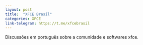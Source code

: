 ```yaml
---
layout: post
title:  "XFCE Brasil"
categories: XFCE
link-telegram: https://t.me/xfcebrasil
---
```

Discussões em português sobre a comunidade e softwares xfce.

